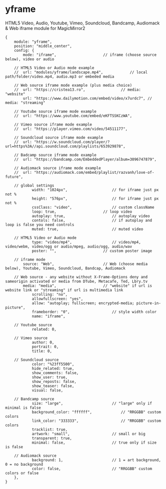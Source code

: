 # yframe

HTML5 Video, Audio, Youtube, Vimeo, Soundcloud, Bandcamp, Audiomack & Web iframe module for MagicMirror2

	{
		module: "yframe",
		position: "middle_center",
		config: {
			mode: "iframe",						// iframe (choose source below), video or audio

		// HTML5 Video or Audio mode example
		//	url: "modules/yframe/landscape.mp4",			// local path/folder/video.mp4, audio.mp3 or embeded media

		// Web source iframe mode example (plus media choice)
		//	url: "https://cristea13.ro",				// media: "website"
			url: "https://www.dailymotion.com/embed/video/x7urdc7",	// media: "streaming"

		// Youtube source iframe mode example
		//	url: "https://www.youtube.com/embed/eKFTSSKCzWA",

		// Vimeo source iframe mode example
		//	url: "https://player.vimeo.com/video/54511177",

		// Soundcloud source iframe mode example
		//	url: "https://w.soundcloud.com/player/?url=https%3A//api.soundcloud.com/playlists/653929878",

		// Badcamp source iframe mode example
		//	url: "https://bandcamp.com/EmbeddedPlayer/album=3096747879",

		// Audiomack source iframe mode example
		//	url: "https://audiomack.com/embed/playlist/razvanh/love-of-future",

		// global settings
				width: "1024px",					// for iframe just px not %
				height: "576px",					// for iframe just px not %
				cssClass: "video",					// custom className
				loop: true,						// loop video
				autoplay: true,						// autoplay video
				contols: false,						// if autoplay and loop is false you need controls
				muted: true,						// muted video

		// HTML5 Video or Audio mode
				type: "video/mp4",					// video/mp4, video/webm, video/ogg or audio/mpeg, audio/ogg, audio/wav
				poster: "",						// custom poster image

		// iframe mode
			source: "Web",						// Web (choose media below), Youtube, Vimeo, Soundcloud, Bandcap, Audiomack

		// Web source - any website without X-Frame-Options deny and sameorigin activated or media from DTube, Metacafe, Ted, Lbry.tv
			media: "media",						// "website" if url is website link or "streaming" if url is multimedia link
				scrolling: "no",
				allowfullscreen: "yes",
				allow: "autoplay; fullscreen; encrypted-media; picture-in-picture",
				frameborder: "0",					// style width color
				name: "iframe",

		// Youtube source
				related: 0,

		// Vimeo source
				author: 0,
				portrait: 0,
				title: 0,

		// Soundcloud source
				color: "%23ff5500",
				hide_related: true,
				show_comments: false,
				show_user: true,
				show_reposts: false,
				show_teaser: false,
				visual: false,

		// Bandcamp source
				size: "large",						// "large" only if minimal is false
				background_color: "ffffff",				// "RRGGBB" custom colors
				link_color: "333333",					// "RRGGBB" custom colors
				tracklist: true,
				artwork: "small",					// small or big
				transparent: true,
				minimal: false,						// true only if size is false

		// Audiomack source
				background: 1,						// 1 = art background, 0 = no background
				color: false,						// "RRGGBB" custom colors or false
		},
	}